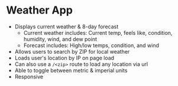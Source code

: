 # Weather App

* Displays current weather & 8-day forecast
  * Current weather includes: Current temp, feels like, condition, humidity, wind, and dew point
  * Forecast includes: High/low temps, condition, and wind
* Allows users to search by ZIP for local weather
* Loads user's location by IP on page load
* Can also use a `/<zip>` route to load any location via url
* Able to toggle between metric & imperial units
* Responsive
